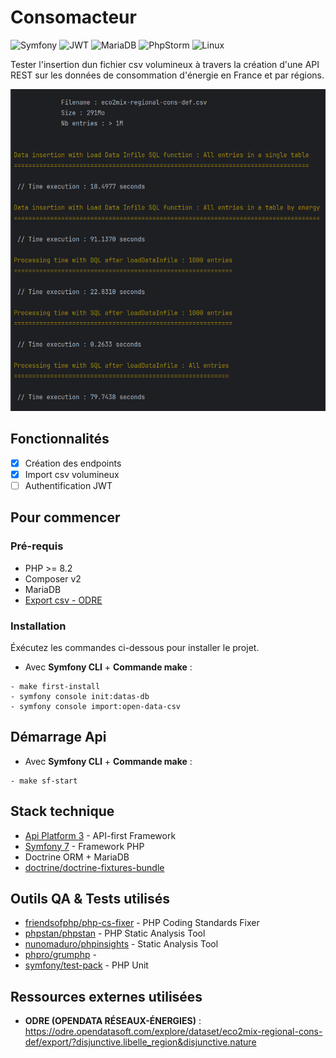 # Consomacteur

![Symfony](https://img.shields.io/badge/symfony-%23000000.svg?style=for-the-badge&logo=symfony&logoColor=white)
![JWT](https://img.shields.io/badge/JWT-black?style=for-the-badge&logo=JSON%20web%20tokens)
![MariaDB](https://img.shields.io/badge/MariaDB-003545?style=for-the-badge&logo=mariadb&logoColor=white)
![PhpStorm](https://img.shields.io/badge/phpstorm-143?style=for-the-badge&logo=phpstorm&logoColor=black&color=black&labelColor=darkorchid)
![Linux](https://img.shields.io/badge/Linux-FCC624?style=for-the-badge&logo=linux&logoColor=black)

Tester l'insertion dun fichier csv volumineux à travers la création d'une API REST sur les données de consommation d'énergie en France et par régions.

![My Image](20240207_Tests.png)

## Fonctionnalités
- [x] Création des endpoints
- [x] Import csv volumineux
- [ ] Authentification JWT

## Pour commencer

### Pré-requis

- PHP >= 8.2
- Composer v2
- MariaDB
- [Export csv - ODRE](https://odre.opendatasoft.com/explore/dataset/eco2mix-regional-cons-def/export/?disjunctive.libelle_region&disjunctive.nature) 

### Installation

Éxécutez les commandes ci-dessous pour installer le projet.

* Avec **Symfony CLI** +  **Commande make** :
```
- make first-install
- symfony console init:datas-db
- symfony console import:open-data-csv
```

## Démarrage Api

* Avec **Symfony CLI** + **Commande make** :
```
- make sf-start 
```

## Stack technique

* [Api Platform 3](https://api-platform.com/) - API-first Framework
* [Symfony 7](https://symfony.com/) - Framework PHP
* Doctrine ORM + MariaDB
* [doctrine/doctrine-fixtures-bundle](https://symfony.com/bundles/DoctrineFixturesBundle/current/index.html)

## Outils QA & Tests utilisés
* [friendsofphp/php-cs-fixer](https://github.com/PHP-CS-Fixer/PHP-CS-Fixer) - PHP Coding Standards Fixer
* [phpstan/phpstan](https://github.com/phpstan/phpstan) - PHP Static Analysis Tool
* [nunomaduro/phpinsights](https://github.com/nunomaduro/phpinsights) - Static Analysis Tool
* [phpro/grumphp](https://github.com/phpro/grumphp) - 
* [symfony/test-pack](https://symfony.com/doc/6.4/testing.html#application-tests) - PHP Unit

## Ressources externes utilisées
* **ODRE (OPENDATA RÉSEAUX-ÉNERGIES)** : https://odre.opendatasoft.com/explore/dataset/eco2mix-regional-cons-def/export/?disjunctive.libelle_region&disjunctive.nature